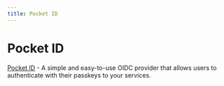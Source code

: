 ```yaml
---
title: Pocket ID
---
```


# Pocket ID

[Pocket ID](https://pocket-id.org) - A simple and easy-to-use OIDC provider that allows users to authenticate with their passkeys to your services.
